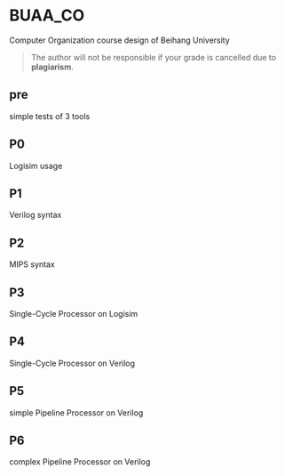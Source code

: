 # BUAA_CO
Computer Organization course design of Beihang University
> The author will not be responsible if your grade is cancelled due to **plagiarism**.
## pre
simple tests of 3 tools
## P0
Logisim usage
## P1
Verilog syntax
## P2
MIPS syntax
## P3
Single-Cycle Processor on Logisim
## P4
Single-Cycle Processor on Verilog
## P5
simple Pipeline Processor on Verilog
## P6
complex Pipeline Processor on Verilog
